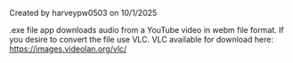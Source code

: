 Created by harveypw0503 on 10/1/2025

.exe file app downloads audio from a YouTube video in webm file format.
If you desire to convert the file use VLC.
VLC available for download here: https://images.videolan.org/vlc/

